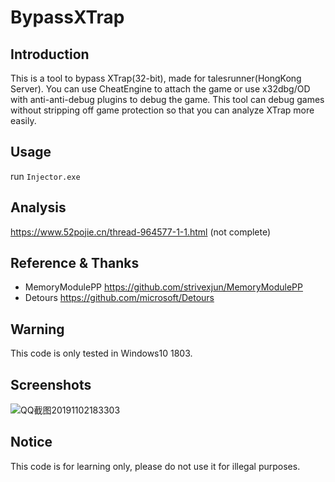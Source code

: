 # BypassXTrap

## Introduction

This is a tool to bypass XTrap(32-bit), made for talesrunner(HongKong Server). You can use CheatEngine to attach the game or use x32dbg/OD with anti-anti-debug plugins to debug the game. This tool can debug games without stripping off game protection so that you can analyze XTrap more easily.

## Usage

run `Injector.exe`

## Analysis

https://www.52pojie.cn/thread-964577-1-1.html (not complete)

## Reference & Thanks

- MemoryModulePP https://github.com/strivexjun/MemoryModulePP
- Detours https://github.com/microsoft/Detours

## Warning

This code is only tested in Windows10 1803.

## Screenshots

![QQ截图20191102183303](http://tvax4.sinaimg.cn/large/006juYZNly1g8jwpjm2xvj31bm0rv42j.jpg)

## Notice

This code is for learning only, please do not use it for illegal purposes.